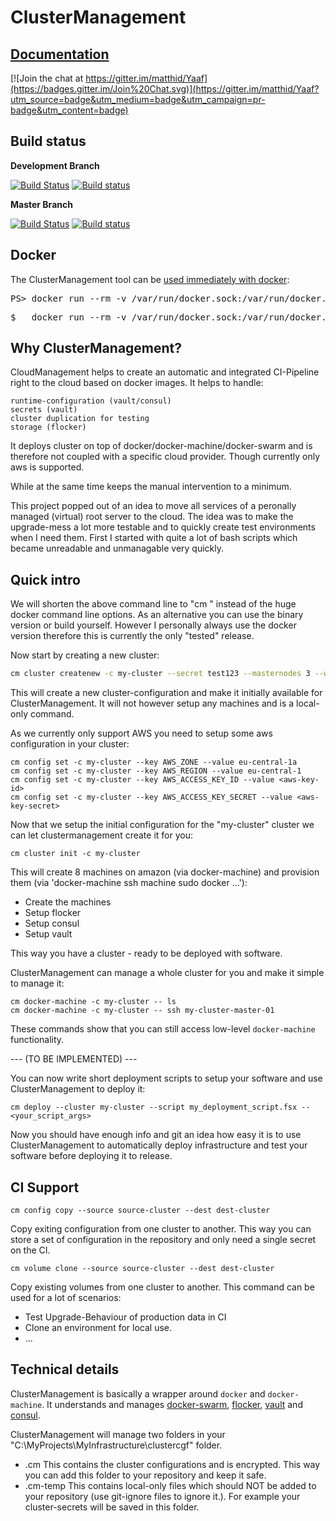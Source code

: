 ClusterManagement
===================
## [Documentation](https://matthid.github.io/ClusterManagement/)

[![Join the chat at https://gitter.im/matthid/Yaaf](https://badges.gitter.im/Join%20Chat.svg)](https://gitter.im/matthid/Yaaf?utm_source=badge&utm_medium=badge&utm_campaign=pr-badge&utm_content=badge)

## Build status

**Development Branch**

[![Build Status](https://travis-ci.org/matthid/ClusterManagement.svg?branch=develop)](https://travis-ci.org/matthid/ClusterManagement)
[![Build status](https://ci.appveyor.com/api/projects/status/2xitdogybhrpd74o/branch/develop?svg=true)](https://ci.appveyor.com/project/matthid/yaaf-511/branch/develop)

**Master Branch**

[![Build Status](https://travis-ci.org/matthid/ClusterManagement.svg?branch=master)](https://travis-ci.org/matthid/ClusterManagement)
[![Build status](https://ci.appveyor.com/api/projects/status/2xitdogybhrpd74o/branch/master?svg=true)](https://ci.appveyor.com/project/matthid/yaaf-511/branch/master)

## Docker

<div class="row">
  <div class="span1"></div>
  <div class="span6">
    <div class="well well-small" id="nuget">
      The ClusterManagement tool can be <a href="https://hub.docker.com/r/matthid/clustermanagement/">used immediately with docker</a>:
      <pre>PS> docker run --rm -v /var/run/docker.sock:/var/run/docker.sock -v C:\MyProjects\MyInfrastructure\clustercgf:/clustercfg -v "$pwd:/workdir" -ti matthid/clustermanagement --help</pre>
      <pre>$   docker run --rm -v /var/run/docker.sock:/var/run/docker.sock -v C:\MyProjects\MyInfrastructure\clustercgf:/clustercfg -v "`pwd`:/workdir" -ti matthid/clustermanagement --help</pre>
    </div>
  </div>
  <div class="span1"></div>
</div>

## Why ClusterManagement?

CloudManagement helps to create an automatic and integrated CI-Pipeline right to the cloud based on docker images.
It helps to handle:

    runtime-configuration (vault/consul)
    secrets (vault)
    cluster duplication for testing
    storage (flocker)

It deploys cluster on top of docker/docker-machine/docker-swarm and is therefore not coupled with a specific cloud provider. Though currently only aws is supported.

While at the same time keeps the manual intervention to a minimum.

This project popped out of an idea to move all services of a peronally managed (virtual) root server to the cloud.
The idea was to make the upgrade-mess a lot more testable and to quickly create test environments when I need them.
First I started with quite a lot of bash scripts which became unreadable and unmanagable very quickly.

## Quick intro

We will shorten the above command line to "cm <args>" instead of the huge docker command line options. As an alternative you can use the binary version or build yourself.
However I personally always use the docker version therefore this is currently the only "tested" release.

Now start by creating a new cluster:

```bash
cm cluster createnew -c my-cluster --secret test123 --masternodes 3 --workernodes 5 --masterasworker
```

This will create a new cluster-configuration and make it initially available for ClusterManagement. It will not however setup any machines and is a local-only command.

As we currently only support AWS you need to setup some aws configuration in your cluster:

```
cm config set -c my-cluster --key AWS_ZONE --value eu-central-1a
cm config set -c my-cluster --key AWS_REGION --value eu-central-1
cm config set -c my-cluster --key AWS_ACCESS_KEY_ID --value <aws-key-id>
cm config set -c my-cluster --key AWS_ACCESS_KEY_SECRET --value <aws-key-secret>
```


Now that we setup the initial configuration for the "my-cluster" cluster we can let clustermanagement create it for you:

```
cm cluster init -c my-cluster
```

This will create 8 machines on amazon (via docker-machine) and provision them (via 'docker-machine ssh machine sudo docker ...'):
 - Create the machines
 - Setup flocker
 - Setup consul
 - Setup vault

This way you have a cluster - ready to be deployed with software.

ClusterManagement can manage a whole cluster for you and make it simple to manage it:

```
cm docker-machine -c my-cluster -- ls
cm docker-machine -c my-cluster -- ssh my-cluster-master-01
```

These commands show that you can still access low-level `docker-machine` functionality.


 --- (TO BE IMPLEMENTED) ---

You can now write short deployment scripts to setup your software and use ClusterManagement to deploy it:
 
```
cm deploy --cluster my-cluster --script my_deployment_script.fsx -- <your_script_args>
```

Now you should have enough info and git an idea how easy it is to use ClusterManagement to automatically deploy infrastructure
and test your software before deploying it to release.



## CI Support

```
cm config copy --source source-cluster --dest dest-cluster
```
Copy exiting configuration from one cluster to another. This way you can store a set of configuration in the repository and only need a single
secret on the CI.


```
cm volume clone --source source-cluster --dest dest-cluster
```
Copy existing volumes from one cluster to another.
This command can be used for a lot of scenarios:

 - Test Upgrade-Behaviour of production data in CI
 - Clone an environment for local use.
 - ...

## Technical details

ClusterManagement is basically a wrapper around `docker` and `docker-machine`.
It understands and manages [docker-swarm](https://www.docker.com/products/docker-swarm), [flocker](https://clusterhq.com/flocker/introduction/), [vault](https://www.vaultproject.io/) and [consul](https://www.consul.io/).

ClusterManagement will manage two folders in your "C:\MyProjects\MyInfrastructure\clustercgf" folder.
 * .cm
   This contains the cluster configurations and is encrypted. This way you can add this folder to your repository and keep it safe.
 * .cm-temp
   This contains local-only files which should NOT be added to your repository (use git-ignore files to ignore it.).
   For example your cluster-secrets will be saved in this folder.
   